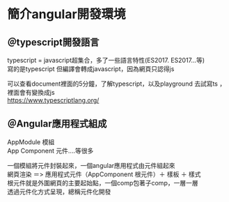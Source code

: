 # 簡介angular開發環境<br/>
## ＠typescript開發語言<br/>
typescript = javascript超集合，多了一些語言特性(ES2017. ES2017…等)<br/>
寫的是typescript 但編譯會轉成javascript，因為網頁只認得js<br/>

可以查看document裡面的5分鐘，了解typescript，以及playground 去試寫ts ，<br/>
裡面會有變換成js<br/>
https://www.typescriptlang.org/<br/>

## ＠Angular應用程式組成<br/>
AppModule 模組<br/>
App Component 元件....等很多<br/>

一個模組將元件封裝起來，一個angular應用程式由元件組起來<br/>
網頁渲染 ＝> 應用程式元件（AppComponent 根元件）＋ 樣板 ＋ 樣式<br/>
根元件就是外圍網頁的主要起始點，一個comp包著子comp，一層一層<br/>
透過元件化方式呈現，總稱元件化開發<br/>

